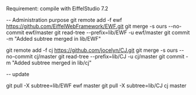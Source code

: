 Requirement:
compile with EiffelStudio 7.2

-- Administration purpose
git remote add -f ewf https://github.com/EiffelWebFramework/EWF.git
git merge -s ours --no-commit ewf/master
git read-tree --prefix=lib/EWF -u ewf/master
git commit -m "Added subtree merged in lib/EWF"

git remote add -f cj https://github.com/jocelyn/CJ.git
git merge -s ours --no-commit cj/master
git read-tree --prefix=lib/CJ -u cj/master
git commit -m "Added subtree merged in lib/cj"


-- update

git pull -X subtree=lib/EWF ewf master
git pull -X subtree=lib/CJ cj master
